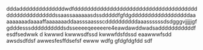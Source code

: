 dddaddddddddddddddwdfdddddddddddddddddddddddddddddddddddddddddddddddddddddssaassaaaaaasdssdddddfgfdgddddddddddddddddddaaaaaaaaadaaaaffaaaaaaaddaasssaassscddddddddddaaassssssdsdgggvjjjjjgfgdddesssddddddddddsdsseeeeqeeeeere4eawdawddwadsadddddddddddfesdfsedwwk
d
kwwwd
kwwwsdfssd
kwwwfdsfdssd
eaawwwfsdd
awsdsdfdsf
awwesfesffdsefsf
ewww
wdfg
gfdgfdgfdd
sdf
